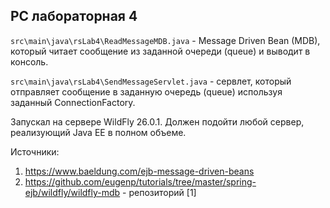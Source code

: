 ## РС лабораторная 4
`src\main\java\rsLab4\ReadMessageMDB.java` - Message Driven Bean (MDB), который читает сообщение из заданной очереди (queue) и выводит в консоль.

`src\main\java\rsLab4\SendMessageServlet.java` - сервлет, который отправляет сообщение в заданную очередь (queue) используя заданный ConnectionFactory.

Запускал на сервере WildFly 26.0.1. Должен подойти любой сервер, реализующий Java EE в полном объеме. 

Источники:
1. https://www.baeldung.com/ejb-message-driven-beans
2. https://github.com/eugenp/tutorials/tree/master/spring-ejb/wildfly/wildfly-mdb - репозиторий [1]